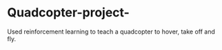 # Quadcopter-project-
Used reinforcement learning to teach a quadcopter to hover, take off and fly.

